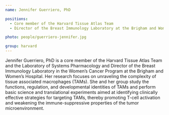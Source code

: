 ```yaml
---
name: Jennifer Guerriero, PhD

positions:
  - Core member of the Harvard Tissue Atlas Team
  - Director of the Breast Immunology Laboratory at the Brigham and Women’s Hospital

photo: people/guerriero-jennifer.jpg

group: harvard
---
```


Jennifer Guerriero, PhD is a core member of the Harvard Tissue Atlas Team and the Laboratory of Systems Pharmacology and Director of the Breast Immunology Laboratory in the Women’s Cancer Program at the Brigham and Women’s Hospital. Her research focuses on unraveling the complexity of tissue associated macrophages (TAMs). She and her group study the functions, regulation, and developmental identities of TAMs and perform basic science and translational experiments aimed at identifying clinically effective strategies for targeting TAMs, thereby promoting T-cell activation and weakening the immune-suppressive properties of the tumor microenvironment.
